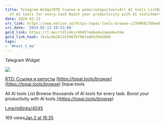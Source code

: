 ```yaml
---
title: Telegram WidgetRTD Ссылки и репостыtopaitoolsAll AI tools ListBrowse thousands
  of AI tools for every task Boost your productivity with AI toolstmertdl
date: 2024-02-13
src_link: https://www.notion.so/https-topai-tools-browse-c2709681fd0e4b1ab869d54685eaae0f
src_date: '2024-02-13 20:53:00'
gold_link: https://t.me/rtdlinks/4045?embed=1&mode=tme
gold_link_hash: 1bcbcda261155987bf9bfa4b529a5889
tags:
- '#host_t_me'
---
```






Telegram Widget




















[*![](https://cdn4.cdn-telegram.org/file/OSP5eSN1Fh5Og4jH5NBxBc3QAzgqHjg8SyCD5TphYcAL91DciL-FdaFVdCUUE21blsgMX6_Euw6qYj0znJomfWcNm0CID6mfmfmqoMLJ15pqsco68PosPtf7kKP_X3OpDin34tBOFtdPMfbHiS9hOsiLuTZmoSV2ngxItKoATygKQt6QSA5vfY7RMnXgFnJ_mVX31etU3BuiWvWTlO0yCCj-cVm-HtfOrveectudQXBX6Xw-hoCfOC3V110Lp6591VwnJtY5SowUdpFWmm3ZSh2_bGQYm-VxafONrOneFzG28g3dnJRNPqM8J5ajxibmoOo6zvCbUHlrt03-GSAmwg.jpg)*](https://t.me/rtdlinks)



[RTD: Ссылки и репосты](https://t.me/rtdlinks)
[https://topai.tools/browse](https://topai.tools/browse)
[topai.tools

All AI tools List
Browse thousands of AI tools for every task. Boost your productivity with AI tools.](https://topai.tools/browse)

[t.me/rtdlinks/4045](https://t.me/rtdlinks/4045)

169 views[Jan 2 at 16:35](https://t.me/rtdlinks/4045)